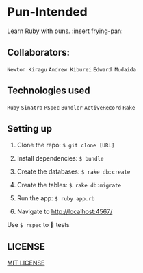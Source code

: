 # Pun-Intended

Learn Ruby with puns. :insert frying-pan: 

## Collaborators:

`Newton Kiragu` `Andrew Kiburei` `Edward Mudaida`

## Technologies used

`Ruby` `Sinatra` `RSpec` `Bundler` `ActiveRecord` `Rake`

## Setting up

1. Clone the repo: `$ git clone [URL]`

2. Install dependencies: `$ bundle`

3. Create the databases: `$ rake db:create`

4. Create the tables: `$ rake db:migrate`

5. Run the app: `$ ruby app.rb`

6. Navigate to [http://localhost:4567/](http://localhost:4567/)

Use `$ rspec` to :running: tests

## LICENSE

[MIT LICENSE](https://github.com/EdwardMudaida/Pun-Intended/blob/master/LICENSE)
